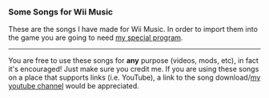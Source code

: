 ### Some Songs for Wii Music
These are the songs I have made for Wii Music. In order to import them into the game you are going to need [my special program](https://github.com/BenjaminHalko/WiiMusicEditorPlus/releases/latest).
______________
You are free to use these songs for **any** purpose (videos, mods, etc), in fact it's encouraged! Just make sure you credit me. If you are using these songs on a place that supports links (i.e. YouTube), a link to the song download/[my youtube channel](https://www.youtube.com/BenjaminHalko) would be appreciated. 
